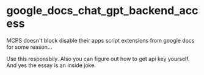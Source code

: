 # google_docs_chat_gpt_backend_access
MCPS doesn't block disable their apps script extensions from google docs for some reason...

Use this responsbily. Also you can figure out how to get api key yourself. And yes the essay is an inside joke.
